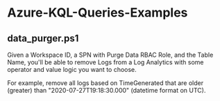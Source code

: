 # Azure-KQL-Queries-Examples

## data_purger.ps1

Given a Workspace ID, a SPN with Purge Data RBAC Role, and the Table Name, you'll be able to remove Logs from a Log Analytics with some operator and value logic you want to choose.

For example, remove all logs based on TimeGenerated that are older (greater) than "2020-07-27T19:18:30.000" (datetime format on UTC).
